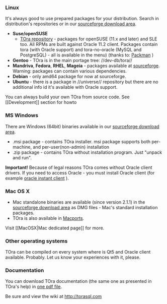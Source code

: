 ### Linux

It's always good to use prepared packages for your distribution. Search in distribution's repositories or in our [sourceforge download area](http://sourceforge.net/project/showfiles.php?group_id=16636).


  * **Suse/openSUSE**
    * [TOra repository](http://download.yarpen.cz/) - packages for openSUSE (11.x and later) and SLE too. All RPMs are built against Oracle 11.2 client. Packages contain tora (with Oracle support) and tora-no-oracle (MySQL and PostgreSQL) - all is available in the menu) (thanks to: [Packman](http://packman.links2linux.org/) )
  * **Gentoo** - TOra is in the main portage tree: //dev-db/tora//
  * **Mandriva**, **Fedora**, **RHEL**, **Mageia** - packages available at [sourceforge](https://sourceforge.net/projects/tora/files/tora/). Warning: packages can contain various dependencies.
  * **Debian** - only amd64 package for now at sourceforge.
  * **Ubuntu** - there is a package in //universe// repository but there are no additional info id it's available with Oracle support.

You can always build your own TOra from source code. See [[Development]] section for howto

### MS Windows

There are Windows (64bit) binaries available in our [sourceforge download area](http://sourceforge.net/project/showfiles.php?group_id=16636).
  - .msi package - contains TOra installer. msi package supports both per-machine, and per-user(non-admin) installation
  - .zip package - contains TOra without installation program. Just "unpack and run".

**Important!** Because of legal reasons TOra comes without Oracle client drivers. If you need to access Oracle - you must install Oracle client (for example [oracle instant client](http://www.oracle.com/technology/software/tech/oci/instantclient/index.html) ).

### Mac OS X

  - Mac standalone binaries are available (since version 2.1.1) in the [sourceforge download area](http://sourceforge.net/project/showfiles.php?group_id=16636) as DMG files - Mac's standard installation packages.
  - TOra is also available in [Macports](http://www.macports.org).

Visit [[MacOSX|Mac dedicated page]] for more.

### Other operating systems

TOra can be compiled on every system where is Qt5 and Oracle client available. Probably. Let us know your experiences with it, please.

### Documentation

You can download TOra documentation (the same one as presented in TOra's help) in [one pdf file](http://sourceforge.net/projects/tora/files/tora/tora_documentation.pdf/download).

Be sure and view the wiki at http://torasql.com